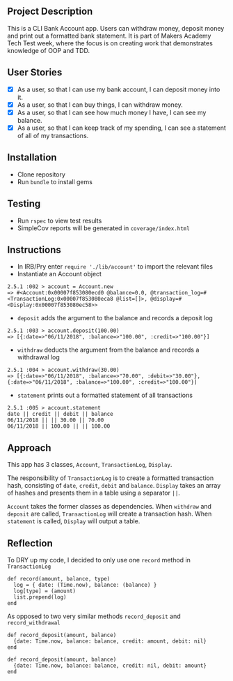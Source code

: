 ## Project Description
This is a CLI Bank Account app. Users can withdraw money, deposit money and print out a formatted bank statement.
It is part of Makers Academy Tech Test week, where the focus is on creating work that demonstrates knowledge of OOP and TDD.

## User Stories
 - [x] As a user, so that I can use my bank account, I can deposit money into it.
 - [x] As a user, so that I can buy things, I can withdraw money.
 - [x] As a user, so that I can see how much money I have, I can see my balance.
 - [x] As a user, so that I can keep track of my spending, I can see a statement of all of my transactions.

## Installation
 - Clone repository
 - Run `bundle` to install gems

## Testing
 - Run `rspec` to view test results
 - SimpleCov reports will be generated in `coverage/index.html`


## Instructions
 - In IRB/Pry enter `require './lib/account'` to import the relevant files
 - Instantiate an Account object

 ```
 2.5.1 :002 > account = Account.new
 => #<Account:0x00007f853080ecd0 @balance=0.0, @transaction_log=#<TransactionLog:0x00007f853080eca8 @list=[]>, @display=#<Display:0x00007f853080ec58>>
 ```

 - `deposit` adds the argument to the balance and records a deposit log
 ```
 2.5.1 :003 > account.deposit(100.00)
 => [{:date=>"06/11/2018", :balance=>"100.00", :credit=>"100.00"}]
 ```

 - `withdraw` deducts the argument from the balance and records a withdrawal log
 ```
 2.5.1 :004 > account.withdraw(30.00)
 => [{:date=>"06/11/2018", :balance=>"70.00", :debit=>"30.00"}, {:date=>"06/11/2018", :balance=>"100.00", :credit=>"100.00"}]
 ```

 - `statement` prints out a formatted statement of all transactions
 ```
 2.5.1 :005 > account.statement
date || credit || debit || balance
06/11/2018 || || 30.00 || 70.00
06/11/2018 || 100.00 || || 100.00
```

## Approach
This app has 3 classes, `Account`, `TransactionLog`, `Display`.

The responsibility of `TransactionLog` is to create a formatted transaction hash, consisting of `date`, `credit`, `debit` and `balance`.
`Display` takes an array of hashes and presents them in a table using a separator `||`.

`Account` takes the former classes as dependencies. When `withdraw` and `deposit` are called, `TransactionLog` will create a transaction hash.
When `statement` is called, `Display` will output a table.

## Reflection

To DRY up my code, I decided to only use one `record` method in `TransactionLog`
 ```
 def record(amount, balance, type)
   log = { date: (Time.now), balance: (balance) }
   log[type] = (amount)
   list.prepend(log)
 end
 ```

 As opposed to two very similar methods `record_deposit` and `record_withdrawal`

```
def record_deposit(amount, balance)
  {date: Time.now, balance: balance, credit: amount, debit: nil}
end

def record_deposit(amount, balance)
  {date: Time.now, balance: balance, credit: nil, debit: amount}
end
```
